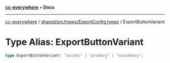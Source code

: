 [**cc-everywhere**](../../../../../index.md) • **Docs**

***

[cc-everywhere](../../../../../index.md) / [shared/src/types/ExportConfig.types](../index.md) / ExportButtonVariant

# Type Alias: ExportButtonVariant

```ts
type ExportButtonVariant: "accent" | "primary" | "secondary";
```
